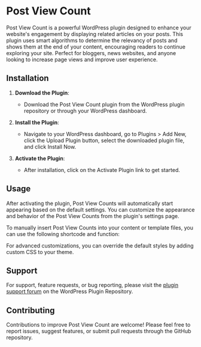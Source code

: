 # Post View Count

Post View Count is a powerful WordPress plugin designed to enhance your website's engagement by displaying related articles on your posts. This plugin uses smart algorithms to determine the relevancy of posts and shows them at the end of your content, encouraging readers to continue exploring your site. Perfect for bloggers, news websites, and anyone looking to increase page views and improve user experience.


## Installation

1. **Download the Plugin**:
   - Download the Post View Count plugin from the WordPress plugin repository or through your WordPress dashboard.

2. **Install the Plugin**:
   - Navigate to your WordPress dashboard, go to Plugins > Add New, click the Upload Plugin button, select the downloaded plugin file, and click Install Now.

3. **Activate the Plugin**:
   - After installation, click on the Activate Plugin link to get started.


## Usage

After activating the plugin, Post View Counts will automatically start appearing based on the default settings. You can customize the appearance and behavior of the Post View Counts from the plugin's settings page.

To manually insert Post View Counts into your content or template files, you can use the following shortcode and function:



For advanced customizations, you can override the default styles by adding custom CSS to your theme.

## Support

For support, feature requests, or bug reporting, please visit the [plugin support forum](https://wordpress.org/support/plugin/related-post) on the WordPress Plugin Repository.

## Contributing

Contributions to improve Post View Count are welcome! Please feel free to report issues, suggest features, or submit pull requests through the GitHub repository.